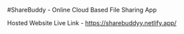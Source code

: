 #ShareBuddy - Online Cloud Based File Sharing App

Hosted Website Live Link - https://sharebuddyy.netlify.app/
